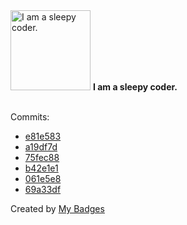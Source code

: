 <img src="https://my-badges.github.io/my-badges/sleepy-coder.png" alt="I am a sleepy coder." title="I am a sleepy coder." width="128">
<strong>I am a sleepy coder.</strong>
<br><br>

Commits:

- <a href="https://github.com/mmichie/m28/commit/e81e5838b7fdcef4b508a333dece0ee91b386950">e81e583</a>
- <a href="https://github.com/mmichie/m28/commit/a19df7d72a8df48f1266643e3fddca4831790f93">a19df7d</a>
- <a href="https://github.com/mmichie/m28/commit/75fec88278803c3b5dd3aea289f5720e2f18f26a">75fec88</a>
- <a href="https://github.com/mmichie/dotfiles/commit/b42e1e1744145921fd84834cbcd9a61038534e32">b42e1e1</a>
- <a href="https://github.com/mmichie/m28/commit/061e5e8a2c0262d4dff3114e40ce309811f52737">061e5e8</a>
- <a href="https://github.com/mmichie/m28/commit/69a33dfd4d7fd47226af91e92df65fdc0b7c0bb9">69a33df</a>


Created by <a href="https://github.com/my-badges/my-badges">My Badges</a>
